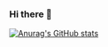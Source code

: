 ### Hi there 👋

[![Anurag's GitHub stats](https://github-readme-stats.vercel.app/api?username=dallasclarke&count_private=true&show_icons=true&theme=dracula&hide=prs,issues)](https://github.com/anuraghazra/github-readme-stats)

<!--
**dallasclarke/dallasclarke** is a ✨ _special_ ✨ repository because its `README.md` (this file) appears on your GitHub profile.

Here are some ideas to get you started:

- 🔭 I’m currently working on ...
- 🌱 I’m currently learning ...
- 👯 I’m looking to collaborate on ...
- 🤔 I’m looking for help with ...
- 💬 Ask me about ...
- 📫 How to reach me: ...
- 😄 Pronouns: ...
- ⚡ Fun fact: ...
-->
